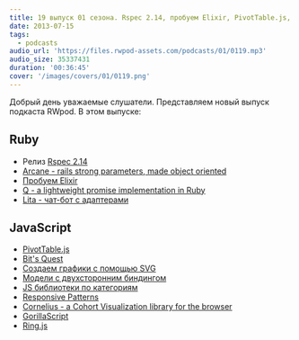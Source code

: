 ```yaml
---
title: 19 выпуск 01 сезона. Rspec 2.14, пробуем Elixir, PivotTable.js, GorillaScript и прочее
date: 2013-07-15
tags:
  - podcasts
audio_url: 'https://files.rwpod-assets.com/podcasts/01/0119.mp3'
audio_size: 35337431
duration: '00:36:45'
cover: '/images/covers/01/0119.png'
---
```


Добрый день уважаемые слушатели. Представляем новый выпуск подкаста RWpod. В этом выпуске:

## Ruby

- Релиз [Rspec 2.14](http://myronmars.to/n/dev-blog/2013/07/rspec-2-14-is-released)
- [Arcane - rails strong parameters, made object oriented](https://github.com/cloudsdaleapp/arcane)
- [Пробуем Elixir](http://tryelixir.org/)
- [Q - a lightweight promise implementation in Ruby](https://github.com/jclem/q-defer)
- [Lita - чат-бот с адаптерами](http://jimmycuadra.github.io/lita/)

## JavaScript

- [PivotTable.js](https://github.com/nicolaskruchten/pivottable)
- [Bit's Quest](http://bitsquest.bitbucket.org/index.html)
- [Создаем графики с помощью SVG](http://rvlasveld.github.io/blog/2013/07/02/creating-interactive-graphs-with-svg-part-1/)
- [Модели с двухсторонним биндингом](http://iugojs.com/)
- [JS библиотеки по категориям](http://www.javascriptoo.com/)
- [Responsive Patterns](http://bradfrost.github.io/this-is-responsive/patterns.html)
- [Cornelius - a Cohort Visualization library for the browser](http://restorando.github.io/cornelius/)
- [GorillaScript](http://ckknight.github.io/gorillascript/)
- [Ring.js](http://ringjs.neoname.eu/)
